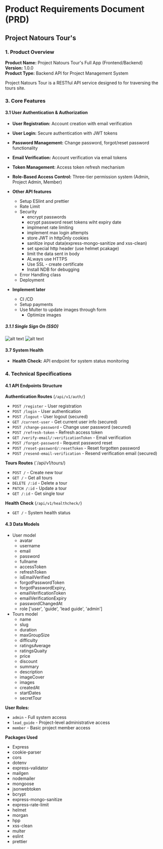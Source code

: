 # Product Requirements Document (PRD)

## Project Natours Tour's

### 1. Product Overview

**Product Name:** Project Natours Tour's Full App (Frontend/Backend)
**Version:** 1.0.0  
**Product Type:** Backend API for Project Management System

Project Natours Tour is a RESTful API service designed to for traversing the tours site.

### 3. Core Features

#### 3.1 User Authentication & Authorization

- **User Registration:** Account creation with email verification
- **User Login:** Secure authentication with JWT tokens
- **Password Management:** Change password, forgot/reset password functionality
- **Email Verification:** Account verification via email tokens
- **Token Management:** Access token refresh mechanism
- **Role-Based Access Control:** Three-tier permission system (Admin, Project Admin, Member)
- **Other API features**
  - Setup ESlint and prettier
  - Rate Limit
  - Security
    - encrypt passwords
    - ecrypt password reset tokens wiht expiry date
    - implmenet rate limiting
    - implement max login attempts
    - store JWT in httpOnly cookies
    - sanitize input data(express-mongo-sanitize and xss-clean)
    - set special http header (use helmet pcakage)
    - limit the data sent in body
    - ALways use HTTPS
    - Use SSL - create certificate
    - Install NDB for debugging
  - Error Handling class
  - Deployment

- **Implement later**
  - CI /CD
  - Setup payments
  - Use Multer to update images through form
    - Optimize images

##### 3.1.1 Single Sign On (SSO)

![alt text](image-1.png)
![alt text](image.png)

#### 3.7 System Health

- **Health Check:** API endpoint for system status monitoring

### 4. Technical Specifications

#### 4.1 API Endpoints Structure

**Authentication Routes** (`/api/v1/auth/`)

- `POST /register` - User registration
- `POST /login` - User authentication
- `POST /logout` - User logout (secured)
- `GET /current-user` - Get current user info (secured)
- `POST /change-password` - Change user password (secured)
- `POST /refresh-token` - Refresh access token
- `GET /verify-email/:verificationToken` - Email verification
- `POST /forgot-password` - Request password reset
- `POST /reset-password/:resetToken` - Reset forgotten password
- `POST /resend-email-verification` - Resend verification email (secured)

**Tours Routes** (`/api/v1/tours/)

- `POST /` - Create new tour
- `GET /` - Get all tours
- `DELETE /:id` - Delete a tour
- `PATCH /:id` - Update a tour
- `GET /:id` - Get single tour

**Health Check** (`/api/v1/healthcheck/`)

- `GET /` - System health status

#### 4.3 Data Models

- User model
  - avatar
  - username
  - email
  - password
  - fullname
  - accessToken
  - refreshToken
  - isEmailVerified
  - forgotPasswordToken
  - forgotPasswordExpiry,
  - emailVerificationToken
  - emailVerificationExpiry
  - passwordChangedAt
  - role ['user', 'guide', 'lead guide', 'admin']
- Tours model
  - name
  - slug
  - duration
  - maxGroupSize
  - difficulty
  - ratingsAverage
  - ratingsQuaity
  - price
  - discount
  - summary
  - description
  - imageCover
  - images
  - createdAt
  - startDates
  - secretTour

**User Roles:**

- `admin` - Full system access
- `lead_guide` - Project-level administrative access
- `member` - Basic project member access

**Packages Used**

- Express
- cookie-parser
- cors
- dotenv
- express-validator
- mailgen
- nodemailer
- mongoose
- jsonwebtoken
- bcrypt
- express-mongo-sanitize
- express-rate-limit
- helmet
- morgan
- hpp
- xss-clean
- multer
- eslint
- prettier
